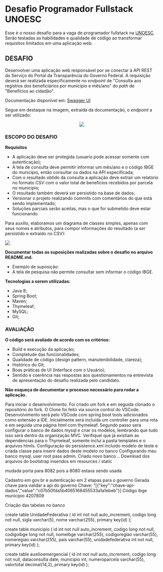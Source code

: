 # Desafio Programador Fullstack UNOESC

Esse é o nosso desafio para a vaga de programador fullstack na [UNOESC](https://www.unoesc.edu.br/). Serão testadas as habilidades e qualidade de código ao transformar requisitos limitados em uma aplicação web.

## DESAFIO

Desenvolver uma aplicação web responsável por se conectar à API REST do Serviço do Portal da Transparência do Governo Federal. A requisição deverá ser realizada especificamente no *endpoint* de "Consulta aos registros dos beneficiários por município e mês/ano" do *path* de "Benefícios ao cidadão".

Documentação disponível em: [Swagger UI](https://api.portaldatransparencia.gov.br/swagger-ui.html)

Segue em destaque na imagem, extraída da documentação, o *endpoint* a ser utilizado:
<div align="center">
	<img src="https://user-images.githubusercontent.com/12573430/159770511-5363ace6-35fe-45de-add4-298bd601c3af.png" />
</div>

### ESCOPO DO DESAFIO

**Requisitos**
- A aplicação deve ser protegida (usuario pode acessar somente com autenticação);
- A tela de consulta deve permitir informar um mês/ano e o código IBGE do município, então consultar os dados na API especificada;
- Com o resultado obtido da consulta a aplicação deve extrair um relatório no formato CSV com o valor total de benefícios recebidos por parcela no município;
- O resultado também deverá ser persistido na base de dados;
- Versionar o projeto realizando commits com comentários do que está sendo implementado;
- Soluções parciais serão aceitas, mas o que for submetido deve estar funcionando.

Para auxílio, elaboramos um diagrama de classes simples, apenas com seus nomes e atributos, para compor informações do resultado (a ser persistido e extraído no CSV): 
<div align="left">
	<img src="https://user-images.githubusercontent.com/12573430/159984550-207dc17c-54e7-453d-9883-be9d6535fb7e.png" />
</div>

**Documentar todas as suposições realizadas sobre o desafio no arquivo README.md.**
- Exemplo de suposição: 
- A tela de pesquisa não permite consultar sem informar o código IBGE.

**Tecnologias a serem utilizadas:**
- Java 8;
- Spring Boot;
- Maven;
- Thymeleaf;
- MySQL;
- Git;

### AVALIAÇÃO

**O código será avaliado de acordo com os critérios:**
- Build e execução da aplicação;
- Completude das funcionalidades;
- Qualidade de código (design pattern, manutenibilidade, clareza); 
- Histórico do Git; 
- Boas práticas de UI (Interface com o Usuário);
- Sentido e coerência nas respostas aos questionamentos na entrevista de apresentação do desafio realizada pelo candidato.

**Não esqueça de documentar o processo necessário para rodar a aplicação.**



Para iniciar o desenvolvimento. Foi criado um fork e em seguida clonado o repositório do fork.
O Clone foi feito via source control do VSCode.
Desenvolvimento será pelo VSCode com spring boot tools adicionados como extensão a IDE.
Inicialmente será incluida um controller para uma rota e em seguida uma página html com thymeleaf.
Segundo passo sera configurar o banco de dados mysql e criar os modelos, lembrando que tudo isso será dentro da organização MVC.
Verifiquei que já existiam as dependencias para o Thymeleaf, somente inclui a pasta templates e o arquivos htmls.
Configuração do persistence.xml
incluido modelo de teste e criada classe para inserir dados deste modelo no banco
Configurando meu banco mysql. user root pass admin.
Criado novo banco .. 
Download dos arquivos do bootstrap inseridos em resources / static


mudada porta para 8082 pois a 8080 estava sendo usada


Cadastro em gov.br e autenticação em 2 etapas para o governo
Gerada chave para validar a api do governo 
Chave:
		 "[{"key":"chave-api-dados","value":"c07b50fda5b4065168455533a1a1ebeb"}]
		Código ibge municipio 4207809
        


Criação das tabelas no banco

create table UnidadeFederativa 
(
	id int not null auto_increment,
	codigo long not null,
	sigla varchar(5),
	nome varchar(255),
	primary key(id)
);

create table municipio 
(
	id int not null auto_increment,
	codigo long not null,
	codigoibge long not null,
	nomeIbge varchar(255),
	codigoregiao varchar(55),
	nomeregiao varchar(255),
	pais varchar(55),
	unidadefederativa int not null,
	primary key(id)
);



create table auxilioemergencial 
(
	id int not null auto_increment,
	codigo long not null,
	dataconsulta date,
	municipio int,
	numeroparcela varchar(55),
	valortotal decimal(14,2),
	primary key(id)
);